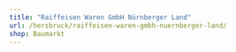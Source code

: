 ```yaml
---
title: "Raiffeisen Waren GmbH Nürnberger Land"
url: /hersbruck/raiffeisen-waren-gmbh-nuernberger-land/
shop: Baumarkt
---
```


